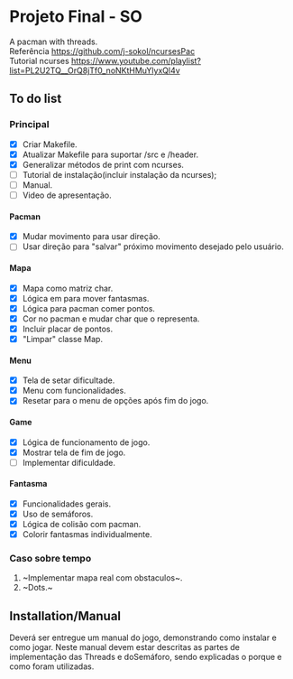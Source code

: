# Projeto Final - SO

A pacman with threads.  
Referência <https://github.com/j-sokol/ncursesPac>  
Tutorial ncurses <https://www.youtube.com/playlist?list=PL2U2TQ__OrQ8jTf0_noNKtHMuYlyxQl4v>

## To do list

### Principal

-   [x] Criar Makefile.
-   [x] Atualizar Makefile para suportar /src e /header.
-   [x] Generalizar métodos de print com ncurses.
-   [ ] Tutorial de instalação(incluir instalação da ncurses);
-   [ ] Manual.
-   [ ] Video de apresentação.

#### Pacman

-   [x]  Mudar movimento para usar direção.
-   [ ]  Usar direção para "salvar" próximo movimento desejado pelo usuário.

#### Mapa

-   [x]  Mapa como matriz char.
-   [x]  Lógica em para mover fantasmas.
-   [x]  Lógica para pacman comer pontos.
-   [x]  Cor no pacman e mudar char que o representa.
-   [x]  Incluir placar de pontos.
-   [x]  "Limpar" classe Map.

#### Menu

-   [x]  Tela de setar dificultade.
-   [x]  Menu com funcionalidades.
-   [x]  Resetar para o menu de opções após fim do jogo.

#### Game

-   [x]  Lógica de funcionamento de jogo.
-   [x]  Mostrar tela de fim de jogo.
-   [ ]  Implementar dificuldade.

#### Fantasma

-   [x]  Funcionalidades gerais.
-   [x]  Uso de semáforos.
-   [x]  Lógica de colisão com pacman.
-   [x]  Colorir fantasmas individualmente.

### Caso sobre tempo

1.  ~Implementar mapa real com obstaculos~.
2.  ~Dots.~   

## Installation/Manual

Deverá ser entregue um manual do jogo, demonstrando como instalar e  como  jogar.  Neste  manual  devem  estar  descritas  as  partes  de implementação  das Threads e  doSemáforo,  sendo  explicadas  o porque e como foram utilizadas.
